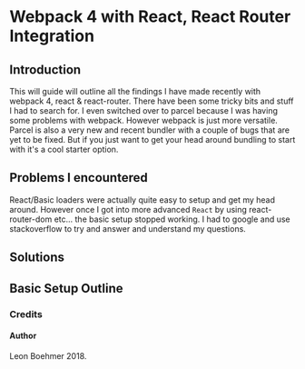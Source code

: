 # Webpack 4 with React, React Router Integration

## Introduction

This will guide will outline all the findings I have made recently with webpack 4, react & react-router. There have been some tricky bits and stuff I had to search for. I even switched over to parcel because I was having some problems with webpack. However webpack is just more versatile. Parcel is also a very new and recent bundler with a couple of bugs that are yet to be fixed. But if you just want to get your head around bundling to start with it's a cool starter option.

## Problems I encountered

React/Basic loaders were actually quite easy to setup and get my head around. However once I got into more advanced `React` by using react-router-dom etc... the basic setup stopped working. I had to google and use stackoverflow to try and answer and understand my questions.

## Solutions

## Basic Setup Outline

### Credits

#### Author

Leon Boehmer 2018.
